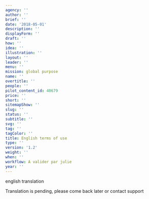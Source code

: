 ```yaml
---
agency: ''
author: ''
brief: ''
date: '2018-05-01'
description: ''
displayForm: ''
draft: ''
how: ''
idea: ''
illustration: ''
layout: ''
leader: ''
menu: ''
mission: global purpose
name: ''
overtitle: ''
people: ''
pilot_content_id: 40679
price: ''
short: ''
sitemapShow: ''
slug: ''
status: ''
subtitle: ''
svg: ''
tag: ''
tagColor: ''
title: English terms of use
type: ''
version: '1.2'
weight: ''
when: ''
workflow: A valider par julie
year: ''
---
```


english translation

Translation is pending, please come back later or contact support